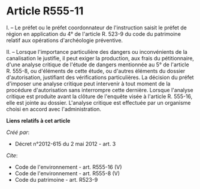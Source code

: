 # Article R555-11

I. – Le préfet ou le préfet coordonnateur de l'instruction saisit le préfet de région en application du 4° de l'article R.
523-9 du code du patrimoine relatif aux opérations d'archéologie préventive.

II. – Lorsque l'importance particulière des dangers ou inconvénients de la canalisation le justifie, il peut exiger la
production, aux frais du pétitionnaire, d'une analyse critique de l'étude de dangers mentionnée au 5° de l'article R. 555-8,
ou d'éléments de cette étude, ou d'autres éléments du dossier d'autorisation, justifiant des vérifications particulières. La
décision du préfet d'imposer une analyse critique peut intervenir à tout moment de la procédure d'autorisation sans
interrompre cette dernière. Lorsque l'analyse critique est produite avant la clôture de l'enquête visée à l'article R.
555-16, elle est jointe au dossier. L'analyse critique est effectuée par un organisme choisi en accord avec l'administration.

**Liens relatifs à cet article**

_Créé par_:

  - Décret n°2012-615 du 2 mai 2012 - art. 3

_Cite_:

  - Code de l'environnement - art. R555-16 (V)
  - Code de l'environnement - art. R555-8 (V)
  - Code du patrimoine - art. R523-9
